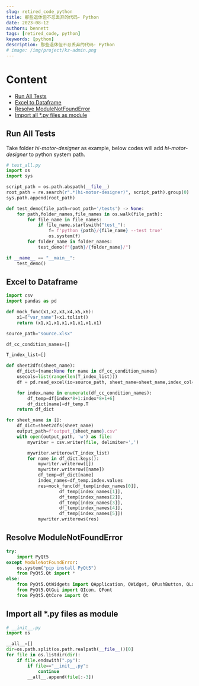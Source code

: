 ```yaml
---
slug: retired_code_python
title: 那些退休但不忍丢弃的代码- Python
date: 2023-08-12
authors: bennett
tags: [retired_code, python]
keywords: [python]
description: 那些退休但不忍丢弃的代码- Python
# image: /img/project/kz-admin.png
---
```

<!-- truncate -->
# Content
- [Run All Tests](#run-all-tests)
- [Excel to Dataframe](#excel-to-dataframe)
- [Resolve ModuleNotFoundError](#resolve-modulenotfounderror)
- [Import all *.py files as module](#import-all-*.py-files-as-module)

## Run All Tests
Take folder *hi-motor-designer* as example, below codes will add *hi-motor-designer* to python system path.

```python
# test_all.py
import os
import sys

script_path = os.path.abspath(__file__)
root_path = re.search(r".*(hi-motor-designer)", script_path).group(0)
sys.path.append(root_path)

def test_demo(file_path=root_path+'/tests') -> None:
    for path,folder_names,file_names in os.walk(file_path):
        for file_name in file_names:
            if file_name.startswith("test_"):
                f= f'python {path}/{file_name} --test true'
                os.system(f)
        for folder_name in folder_names:
            test_demo(f"{path}/{folder_name}/")

if __name__ == "__main__":
    test_demo()
```

## Excel to Dataframe
```python
import csv
import pandas as pd

def mock_func(x1,x2,x3,x4,x5,x6):
    x1=["var_name"]+x1.tolist()
    return (x1,x1,x1,x1,x1,x1,x1,x1)

source_path="source.xlsx"

df_cc_condition_names=[]

T_index_list=[]

def sheet2dfs(sheet_name):
    df_dict={name:None for name in df_cc_condition_names}
    usecols=list(range(len(T_index_list)))
    df = pd.read_excel(io=source_path, sheet_name=sheet_name,index_col=0,usecols=usecols,header=3)

    for index,name in enumerate(df_cc_condition_names):
        df_temp=df[index*8+1:index*8+1+6]
        df_dict[name]=df_temp.T
    return df_dict

for sheet_name in []:
    df_dict=sheet2dfs(sheet_name)
    output_path=f"output_{sheet_name}.csv"
    with open(output_path, 'w') as file:
        mywriter = csv.writer(file, delimiter=',')

        mywriter.writerow(T_index_list)
        for name in df_dict.keys():
            mywriter.writerow([])
            mywriter.writerow([name])
            df_temp=df_dict[name]
            index_names=df_temp.index.values
            res=mock_func(df_temp[index_names[0]],
                    df_temp[index_names[1]],
                    df_temp[index_names[2]],
                    df_temp[index_names[3]],
                    df_temp[index_names[4]],
                    df_temp[index_names[5]])
            mywriter.writerows(res)
```

## Resolve ModuleNotFoundError
```python
try:
    import PyQt5
except ModuleNotFoundError:
    os.system("pip install PyQt5")
    from PyQt5.Qt import *
else:
    from PyQt5.QtWidgets import QApplication, QWidget, QPushButton, QLabel, QLineEdit, QFrame, QMessageBox, QComboBox
    from PyQt5.QtGui import QIcon, QFont
    from PyQt5.QtCore import Qt
```


## Import all *.py files as module
```python
# __init__.py
import os

__all__=[]
dir=os.path.split(os.path.realpath(__file__))[0]
for file in os.listdir(dir):
    if file.endswith(".py"):
        if file=="__init__.py":
            continue
        __all__.append(file[:-3])
```